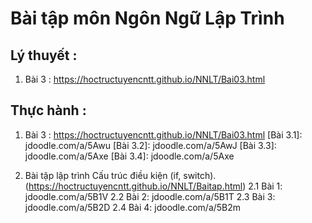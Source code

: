 # Bài tập môn Ngôn Ngữ Lập Trình 

## Lý thuyết :
1. Bài 3 : https://hoctructuyencntt.github.io/NNLT/Bai03.html

## Thực hành :
1. Bài 3 : https://hoctructuyencntt.github.io/NNLT/Bai03.html
 [Bài 3.1]: jdoodle.com/a/5Awu
 [Bài 3.2]: jdoodle.com/a/5AwJ
 [Bài 3.3]: jdoodle.com/a/5Axe
 [Bài 3.4]: jdoodle.com/a/5Axe
 
 
2. Bài tập lập trình Cấu trúc điều kiện (if, switch). (https://hoctructuyencntt.github.io/NNLT/Baitap.html)
2.1  Bài 1: jdoodle.com/a/5B1V
2.2  Bài 2: jdoodle.com/a/5B1T
2.3  Bài 3: jdoodle.com/a/5B2D
2.4  Bài 4: jdoodle.com/a/5B2m
